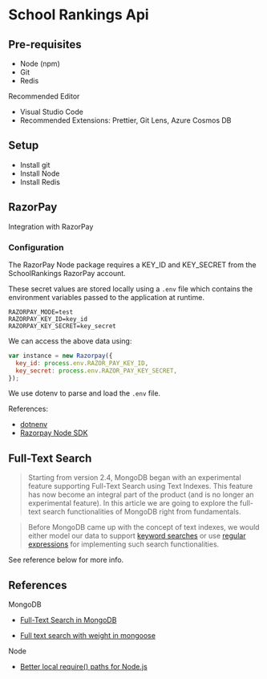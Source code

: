 # School Rankings Api


## Pre-requisites

- Node (npm)
- Git
- Redis

Recommended Editor

- Visual Studio Code
- Recommended Extensions: Prettier, Git Lens, Azure Cosmos DB

## Setup

- Install git
- Install Node
- Install Redis

## RazorPay

Integration with RazorPay

### Configuration

The RazorPay Node package requires a KEY_ID and KEY_SECRET from the SchoolRankings RazorPay account.

These secret values are stored locally using a `.env` file which contains the environment variables passed to the application at runtime.

```
RAZORPAY_MODE=test
RAZORPAY_KEY_ID=key_id
RAZORPAY_KEY_SECRET=key_secret
```

We can access the above data using:

```js
var instance = new Razorpay({
  key_id: process.env.RAZOR_PAY_KEY_ID,
  key_secret: process.env.RAZOR_PAY_KEY_SECRET,
});
```

We use dotenv to parse and load the `.env` file.

References:

- [dotnenv](https://www.npmjs.com/package/dotenv)
- [Razorpay Node SDK](https://github.com/razorpay/razorpay-node)


## Full-Text Search

> Starting from version 2.4, MongoDB began with an experimental feature supporting Full-Text Search using Text Indexes. This feature has now become an integral part of the product (and is no longer an experimental feature). In this article we are going to explore the full-text search functionalities of MongoDB right from fundamentals.

> Before MongoDB came up with the concept of text indexes, we would either model our data to support [keyword searches](http://docs.mongodb.org/master/tutorial/model-data-for-keyword-search/) or use [regular expressions](http://docs.mongodb.org/master/reference/operator/query/regex/#op._S_regex) for implementing such search functionalities.

See reference below for more info.


## References

MongoDB

- [Full-Text Search in MongoDB](https://code.tutsplus.com/tutorials/full-text-search-in-mongodb--cms-24835)

- [Full text search with weight in mongoose](https://stackoverflow.com/questions/24714166/full-text-search-with-weight-in-mongoose)

Node

- [Better local require() paths for Node.js](https://gist.github.com/branneman/8048520)

